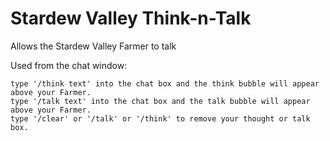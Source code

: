 # Stardew Valley Think-n-Talk
Allows the Stardew Valley Farmer to talk

Used from the chat window:

    type '/think text' into the chat box and the think bubble will appear above your Farmer.
    type '/talk text' into the chat box and the talk bubble will appear above your Farmer.
    type '/clear' or '/talk' or '/think' to remove your thought or talk box.